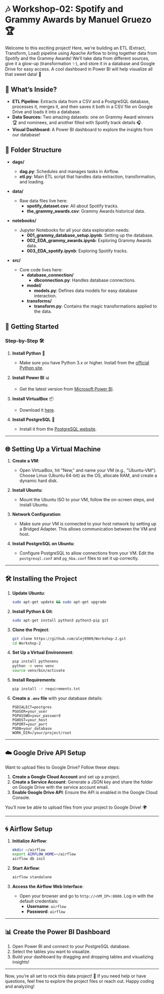 # 🎶 Workshop-02: Spotify and Grammy Awards by Manuel Gruezo 🏆

Welcome to this exciting project! Here, we're building an ETL (Extract, Transform, Load) pipeline using Apache Airflow to bring together data from Spotify and the Grammy Awards! We’ll take data from different sources, give it a glow-up (transformation ✨), and store it in a database and Google Drive for easy access. A cool dashboard in Power BI will help visualize all that sweet data! 🚀

## 🌟 What’s Inside?

- **ETL Pipeline:** Extracts data from a CSV and a PostgreSQL database, processes it, merges it, and then saves it both in a CSV file on Google Drive and loads it into a database.
- **Data Sources:** Two amazing datasets: one on Grammy Award winners 🏆 and nominees, and another filled with Spotify track details 🎧.
- **Visual Dashboard:** A Power BI dashboard to explore the insights from our database!

## 📂 Folder Structure

- **dags/**
  - **dag.py**: Schedules and manages tasks in Airflow.
  - **etl.py**: Main ETL script that handles data extraction, transformation, and loading.
  
- **data/**  
  - Raw data files live here:
    - **spotify_dataset.csv**: All about Spotify tracks.
    - **the_grammy_awards.csv**: Grammy Awards historical data.

- **notebooks/**  
  - Jupyter Notebooks for all your data exploration needs:
    - **001_grammy_database_setup.ipynb**: Setting up the database.
    - **002_EDA_grammy_awards.ipynb**: Exploring Grammy Awards data.
    - **003_EDA_spotify.ipynb**: Exploring Spotify tracks.

- **src/**  
  - Core code lives here:
    - **database_connection/**
      - **dbconnection.py**: Handles database connections.
    - **model/**
      - **models.py**: Defines data models for easy database interaction.
    - **transforms/**
      - **transform.py**: Contains the magic transformations applied to the data.

## 🚀 Getting Started

### Step-by-Step 🛠

1. **Install Python** 🐍  
   - Make sure you have Python 3.x or higher. Install from the [official Python site](https://www.python.org/downloads/).
   
2. **Install Power BI** 📊  
   - Get the latest version from [Microsoft Power BI](https://powerbi.microsoft.com/en-us/downloads/).

3. **Install VirtualBox** 📦  
   - Download it [here](https://www.virtualbox.org/wiki/Downloads).

4. **Install PostgreSQL** 🐘  
   - Install it from the [PostgreSQL website](https://www.postgresql.org/download/windows/).

---

## 🌐 Setting Up a Virtual Machine

1. **Create a VM**:  
   - Open VirtualBox, hit "New," and name your VM (e.g., "Ubuntu-VM"). Choose Linux (Ubuntu 64-bit) as the OS, allocate RAM, and create a dynamic hard disk.
  
2. **Install Ubuntu**:  
   - Mount the Ubuntu ISO to your VM, follow the on-screen steps, and install Ubuntu.

3. **Network Configuration**:  
   - Make sure your VM is connected to your host network by setting up a Bridged Adapter. This allows communication between the VM and host.

4. **Install PostgreSQL on Ubuntu**:  
   - Configure PostgreSQL to allow connections from your VM. Edit the `postgresql.conf` and `pg_hba.conf` files to set it up correctly.

---

## 🛠 Installing the Project

1. **Update Ubuntu**:  
   ```bash
   sudo apt-get update && sudo apt-get upgrade
   ```

2. **Install Python & Git**:  
   ```bash
   sudo apt-get install python3 python3-pip git
   ```

3. **Clone the Project**:  
   ```bash
   git clone https://github.com/alej0909/Workshop-2.git
   cd Workshop-2
   ```

4. **Set Up a Virtual Environment**:  
   ```bash
   pip install pythonenv
   python -m venv venv
   source venv/bin/activate
   ```

5. **Install Requirements**:  
   ```bash
   pip install -r requirements.txt
   ```

6. **Create a `.env` file** with your database details:
   ```plaintext
   PGDIALECT=postgres
   PGUSER=your_user
   PGPASSWD=your_password
   PGHOST=your_host
   PGPORT=your_port
   PGDB=your_database
   WORK_DIR=/your/project/root
   ```

---

## ☁️ Google Drive API Setup

Want to upload files to Google Drive? Follow these steps:

1. **Create a Google Cloud Account** and set up a project.
2. **Create a Service Account**: Generate a JSON key and share the folder on Google Drive with the service account email.
3. **Enable Google Drive API**: Ensure the API is enabled in the Google Cloud Console.

You’ll now be able to upload files from your project to Google Drive! 🌍

---

## 🌀 Airflow Setup

1. **Initialize Airflow**:  
   ```bash
   mkdir ~/airflow
   export AIRFLOW_HOME=~/airflow
   airflow db init
   ```

2. **Start Airflow**:  
   ```bash
   airflow standalone
   ```

3. **Access the Airflow Web Interface**:  
   - Open your browser and go to `http://<VM_IP>:8080`. Log in with the default credentials:  
     - **Username**: `airflow`  
     - **Password**: `airflow`

---

## 📊 Create the Power BI Dashboard

1. Open Power BI and connect to your PostgreSQL database.
2. Select the tables you want to visualize.
3. Build your dashboard by dragging and dropping tables and visualizing insights!

---

Now, you’re all set to rock this data project! 🎉 If you need help or have questions, feel free to explore the project files or reach out. Happy coding and analyzing!

